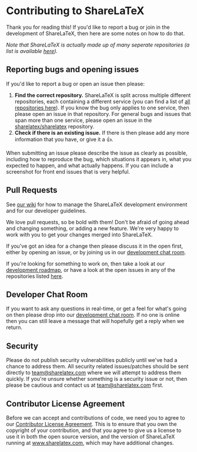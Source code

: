 Contributing to ShareLaTeX
==========================

Thank you for reading this! If you'd like to report a bug or join in the development
of ShareLaTeX, then here are some notes on how to do that.

*Note that ShareLaTeX is actually made up of many seperate repositories (a list is available
[here](https://github.com/sharelatex/sharelatex/blob/master/README.md#other-repositories)).* 

Reporting bugs and opening issues
---------------------------------

If you'd like to report a bug or open an issue then please:

1. **Find the correct repository.** ShareLaTeX is split across multiple different repositories, each containing a different service (you can find a list of [all repositories here](https://github.com/sharelatex/sharelatex/blob/master/README.md#other-repositories)). If you know the bug only applies to one service, then please open an issue in that repository. For general bugs and issues that span more than one service, please open an issue in the [sharelatex/sharelatex](https://github.com/sharelatex/sharelatex) repository.
2. **Check if there is an existing issue.** If there is then please add
   any more information that you have, or give it a 👍.

When submitting an issue please describe the issue as clearly as possible, including how to
reproduce the bug, which situations it appears in, what you expected to happen, and what actually happens.
If you can include a screenshot for front end issues that is very helpful.

Pull Requests
-------------

See [our wiki](https://github.com/sharelatex/sharelatex/wiki/Developer-Guidelines)
for how to manage the ShareLaTeX development environment and for our developer guidelines.

We love pull requests, so be bold with them! Don't be afraid of going ahead
and changing something, or adding a new feature. We're very happy to work with you
to get your changes merged into ShareLaTeX.

If you've got an idea for a change then please discuss it in the open first, 
either by opening an issue, or by joining us in our
[development chat room](http://www.hipchat.com/g1nJMcj7b).

If you're looking for something to work on, then take a look at our [development roadmap](https://github.com/sharelatex/sharelatex/wiki/Development-Roadmap), or have a look at the open issues in any of the repositories listed [here](https://github.com/sharelatex/sharelatex/blob/master/README.md#other-repositories).

Developer Chat Room
-------------------

If you want to ask any questions in real-time, or get a feel for what's going on
then please drop into our [development chat room](http://www.hipchat.com/g1nJMcj7b).
If no one is online then you can still leave a message that will hopefully get a reply
when we return.

Security
--------

Please do not publish security vulnerabilities publicly until we've had a chance
to address them. All security related issues/patches should be sent directly to
team@sharelatex.com where we will attempt to address them quickly. If you're
unsure whether something is a security issue or not, then please be cautious and
contact us at team@sharelatex.com first.

Contributor License Agreement
-----------------------------

Before we can accept and contributions of code, we need you to agree to our 
[Contributor License Agreement](https://sharelatex.wufoo.com/forms/sharelatex-contributor-license-agreement/).
This is to ensure that you own the copyright of your contribution, and that you
agree to give us a license to use it in both the open source version, and the version
of ShareLaTeX running at www.sharelatex.com, which may have additional changes.
